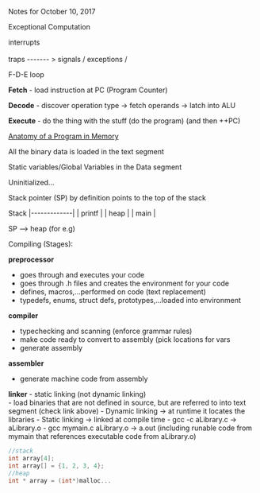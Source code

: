 Notes for October 10, 2017

Exceptional Computation

interrupts  \
             \
traps ------- > signals
             /
exceptions  /

F-D-E loop

**Fetch** - load instruction at PC (Program Counter)

**Decode** - discover operation type -> fetch operands -> latch into ALU 

**Execute** - do the thing with the stuff (do the program) (and then ++PC)

[Anatomy of a Program in Memory](http://static.duartes.org/img/blogPosts/linuxFlexibleAddressSpaceLayout.png)

All the binary data is loaded in the text segment

Static variables/Global Variables in the Data segment

Uninitialized...

Stack pointer (SP) by definition points to the top of the stack

    
 Stack
|-------------|
|  printf     |
|  heap       |
|  main       |

SP --> heap (for e.g)

Compiling (Stages):

**preprocessor**
  - goes through and executes your code
  - goes through .h files and creates the environment for your code
  - defines, macros,...performed on code (text replacement)
  - typedefs, enums, struct defs, prototypes,...loaded into environment
  
**compiler**
  
  - typechecking and scanning (enforce grammar rules)
  - make code ready to convert to assembly (pick locations for vars
  - generate assembly
  
**assembler**
  - generate machine code from assembly
    
**linker**
    - static linking (not dynamic linking)    
    - load binaries that are not defined in source, but are referred to into text segment (check link above)
    - Dynamic linking -> at runtime it locates the libraries
    - Static linking -> linked at compile time
    - gcc -c aLibrary.c -> aLibrary.o
    - gcc mymain.c aLibrary.o -> a.out (including runable code from mymain that references executable code from aLibrary.o)
        
 ```C
 //stack
 int array[4];
 int array[] = {1, 2, 3, 4};
 //heap
 int * array = (int*)malloc...
 ```
 
